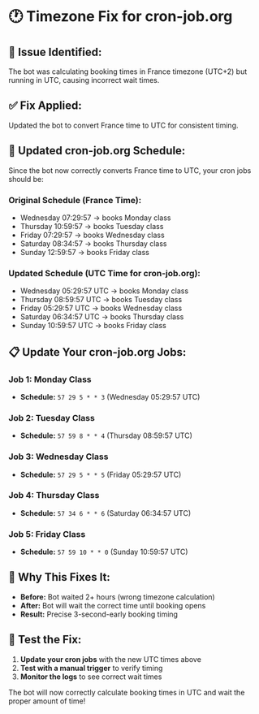 # 🕐 Timezone Fix for cron-job.org

## 🚨 **Issue Identified:**
The bot was calculating booking times in France timezone (UTC+2) but running in UTC, causing incorrect wait times.

## ✅ **Fix Applied:**
Updated the bot to convert France time to UTC for consistent timing.

## 🔧 **Updated cron-job.org Schedule:**

Since the bot now correctly converts France time to UTC, your cron jobs should be:

### **Original Schedule (France Time):**
- Wednesday 07:29:57 → books Monday class
- Thursday 10:59:57 → books Tuesday class  
- Friday 07:29:57 → books Wednesday class
- Saturday 08:34:57 → books Thursday class
- Sunday 12:59:57 → books Friday class

### **Updated Schedule (UTC Time for cron-job.org):**
- Wednesday 05:29:57 UTC → books Monday class
- Thursday 08:59:57 UTC → books Tuesday class  
- Friday 05:29:57 UTC → books Wednesday class
- Saturday 06:34:57 UTC → books Thursday class
- Sunday 10:59:57 UTC → books Friday class

## 📋 **Update Your cron-job.org Jobs:**

### Job 1: Monday Class
- **Schedule:** `57 29 5 * * 3` (Wednesday 05:29:57 UTC)

### Job 2: Tuesday Class  
- **Schedule:** `57 59 8 * * 4` (Thursday 08:59:57 UTC)

### Job 3: Wednesday Class
- **Schedule:** `57 29 5 * * 5` (Friday 05:29:57 UTC)

### Job 4: Thursday Class
- **Schedule:** `57 34 6 * * 6` (Saturday 06:34:57 UTC)

### Job 5: Friday Class
- **Schedule:** `57 59 10 * * 0` (Sunday 10:59:57 UTC)

## 🎯 **Why This Fixes It:**

- **Before:** Bot waited 2+ hours (wrong timezone calculation)
- **After:** Bot will wait the correct time until booking opens
- **Result:** Precise 3-second-early booking timing

## 🧪 **Test the Fix:**

1. **Update your cron jobs** with the new UTC times above
2. **Test with a manual trigger** to verify timing
3. **Monitor the logs** to see correct wait times

The bot will now correctly calculate booking times in UTC and wait the proper amount of time!
